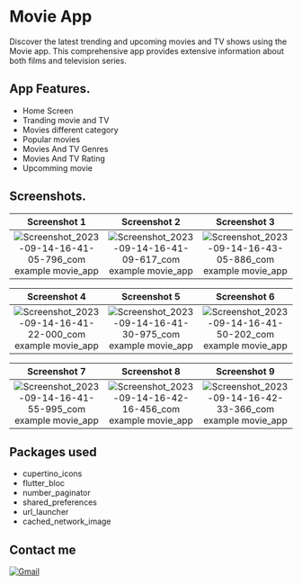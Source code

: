 # Movie App

Discover the latest trending and upcoming movies and TV shows using the Movie app. This comprehensive app provides extensive information about both films and television series.

## App Features.

- Home Screen
- Tranding movie and TV
- Movies different category
- Popular movies
- Movies And TV Genres
- Movies And TV Rating
- Upcomming movie

## Screenshots.
| Screenshot 1 | Screenshot 2 | Screenshot 3 |
|:------------:|:------------:|:------------:|
| ![Screenshot_2023-09-14-16-41-05-796_com example movie_app](https://github.com/Ibrahim-M-Ali/MoviesApp/assets/78051378/75710b6b-44f6-4bf1-b874-b553b7f9878d) | ![Screenshot_2023-09-14-16-41-09-617_com example movie_app](https://github.com/Ibrahim-M-Ali/MoviesApp/assets/78051378/36517b42-4959-4f9e-bea4-371102579279) | ![Screenshot_2023-09-14-16-43-05-886_com example movie_app](https://github.com/Ibrahim-M-Ali/MoviesApp/assets/78051378/35eec2f4-752a-48df-8cdd-98a5fa444f9d)

| Screenshot 4 | Screenshot 5 | Screenshot 6 |
|:------------:|:------------:|:------------:|
| ![Screenshot_2023-09-14-16-41-22-000_com example movie_app](https://github.com/Ibrahim-M-Ali/MoviesApp/assets/78051378/ceb9e76d-bb88-412d-9634-093c73099fb4) | ![Screenshot_2023-09-14-16-41-30-975_com example movie_app](https://github.com/Ibrahim-M-Ali/MoviesApp/assets/78051378/518bf6e0-9c5f-4136-bc77-ed97d68a0f76) | ![Screenshot_2023-09-14-16-41-50-202_com example movie_app](https://github.com/Ibrahim-M-Ali/MoviesApp/assets/78051378/4c4925bb-b238-434e-baa9-42e196b56348) |

| Screenshot 7 | Screenshot 8 | Screenshot 9 |
|:------------:|:------------:|:------------:|
![Screenshot_2023-09-14-16-41-55-995_com example movie_app](https://github.com/Ibrahim-M-Ali/MoviesApp/assets/78051378/fa2d06c0-110c-4be5-9e25-eab6f821c3d5) | ![Screenshot_2023-09-14-16-42-16-456_com example movie_app](https://github.com/Ibrahim-M-Ali/MoviesApp/assets/78051378/3a8ff966-3c12-4d03-bf9b-bf92b7f030f8) | ![Screenshot_2023-09-14-16-42-33-366_com example movie_app](https://github.com/Ibrahim-M-Ali/MoviesApp/assets/78051378/95b277d1-3478-4d79-9905-5e48c2059733) |

## Packages used

- cupertino_icons
- flutter_bloc
- number_paginator
- shared_preferences
- url_launcher
- cached_network_image
## Contact me

[![Gmail](https://img.shields.io/badge/Gmail-D14836?style=for-the-badge&logo=gmail&logoColor=white)](mailto:ibrahim.ali.wk@gmail.com)


